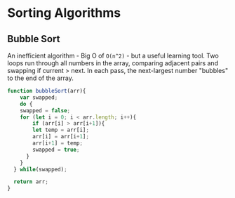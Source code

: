 # Sorting Algorithms

## Bubble Sort

An inefficient algorithm - Big O of `O(n^2)` - but a useful learning tool. Two loops run through all numbers in the array, comparing adjacent pairs and swapping if current > next. In each pass, the next-largest number "bubbles" to the end of the array.

```javascript
function bubbleSort(arr){
	var swapped;
	do {
  	swapped = false;
  	for (let i = 0; i < arr.length; i++){
    	if (arr[i] > arr[i+1]){
      	let temp = arr[i];
        arr[i] = arr[i+1];
        arr[i+1] = temp;
        swapped = true;
      }
    }
  } while(swapped);

  return arr;
}
```
